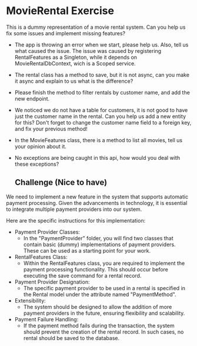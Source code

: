 # MovieRental Exercise

This is a dummy representation of a movie rental system.
Can you help us fix some issues and implement missing features?

 * The app is throwing an error when we start, please help us. Also, tell us what caused the issue.
    The issue was caused by registering RentalFeatures as a Singleton, while it depends on MovieRentalDbContext, wich is a Scoped service.
 * The rental class has a method to save, but it is not async, can you make it async and explain to us what is the difference?
 * Please finish the method to filter rentals by customer name, and add the new endpoint.
 * We noticed we do not have a table for customers, it is not good to have just the customer name in the rental.
   Can you help us add a new entity for this? Don't forget to change the customer name field to a foreign key, and fix your previous method!
 * In the MovieFeatures class, there is a method to list all movies, tell us your opinion about it.
 * No exceptions are being caught in this api, how would you deal with these exceptions?


	## Challenge (Nice to have)
We need to implement a new feature in the system that supports automatic payment processing. Given the advancements in technology, it is essential to integrate multiple payment providers into our system.

Here are the specific instructions for this implementation:

* Payment Provider Classes:
    * In the "PaymentProvider" folder, you will find two classes that contain basic (dummy) implementations of payment providers. These can be used as a starting point for your work.
* RentalFeatures Class:
    * Within the RentalFeatures class, you are required to implement the payment processing functionality. This should occur before executing the save command for a rental record.
* Payment Provider Designation:
    * The specific payment provider to be used in a rental is specified in the Rental model under the attribute named "PaymentMethod".
* Extensibility:
    * The system should be designed to allow the addition of more payment providers in the future, ensuring flexibility and scalability.
* Payment Failure Handling:
    * If the payment method fails during the transaction, the system should prevent the creation of the rental record. In such cases, no rental should be saved to the database.